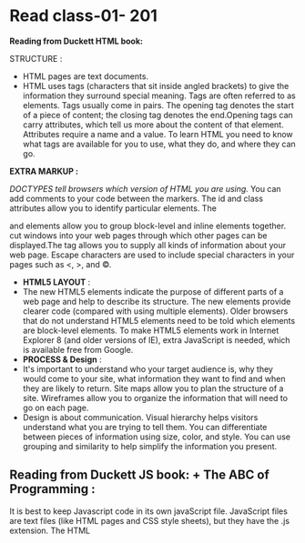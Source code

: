 # Read class-01- 201


**Reading from Duckett HTML book:**


STRUCTURE :

* HTML pages are text documents.
* HTML uses tags (characters that sit inside angled brackets) to give the information they surround special meaning. 
Tags are often referred to as elements. Tags usually come in pairs. The opening tag denotes the start of a piece
of content; the closing tag denotes the end.Opening tags can carry attributes, which tell us more about the content 
of that element. Attributes require a name and a value. To learn HTML you need to know what tags are available for 
you to use, what they do, and where they can go.

**EXTRA MARKUP :**

*DOCTYPES tell browsers which version of HTML you are using.*
You can add comments to your code between the markers.
The id and class attributes allow you to identify particular elements. The <div> and elements allow you to group block-level and inline elements together.
cut windows into your web pages through which other pages can be displayed.The tag allows you to supply all kinds of information about your web page.
Escape characters are used to include special characters in your pages such as <, >, and ©.
+ **HTML5 LAYOUT** :
+ The new HTML5 elements indicate the purpose of different parts of a web page and help to describe its structure. 
The new elements provide clearer code (compared with using multiple
elements). Older browsers that do not understand HTML5 elements need to be told which elements are block-level elements. 
To make HTML5 elements work in Internet Explorer 8 (and older versions of IE), extra JavaScript is needed, which is available free from Google.
+ **PROCESS & Design** :
+ It's important to understand who your target audience is, why they would come to your site, 
what information they want to find and when they are likely to return. Site maps allow you to plan the structure of a site. 
Wireframes allow you to organize the information that will need to go on each page.
+ Design is about communication. Visual hierarchy helps visitors understand what 
you are trying to tell them. You can differentiate between pieces of information using size, color, and style. 
You can use grouping and similarity to help simplify the information you present.
## Reading from Duckett JS book: + **The ABC of Programming** :
It is best to keep Javascript code in its own javaScript file.
JavaScript files are text files (like HTML pages and CSS style sheets),
but they have the .js extension. The HTML
